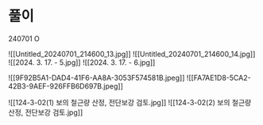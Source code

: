 # 풀이


240701 O 

![[Untitled_20240701_214600_13.jpg]]
![[Untitled_20240701_214600_14.jpg]]
![[2024. 3. 17. - 5.jpg]]
![[2024. 3. 17. - 6.jpg]]




![[9F92B5A1-DAD4-41F6-AA8A-3053F574581B.jpeg]]
![[FA7AE1D8-5CA2-42B3-9AEF-926FFB6D697B.jpeg]]


![[124-3-02(1) 보의 철근량 산정, 전단보강 검토.jpg]]
![[124-3-02(2) 보의 철근량 산정, 전단보강 검토.jpg]]